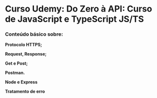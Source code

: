 # Curso Udemy: Do Zero à API: Curso de JavaScript e TypeScript JS/TS

### Conteúdo básico sobre:

**Protocolo HTTPS;**

**Request, Response;**

**Get e Post;**

**Postman.**

**Node e Express**

**Tratamento de erro**

